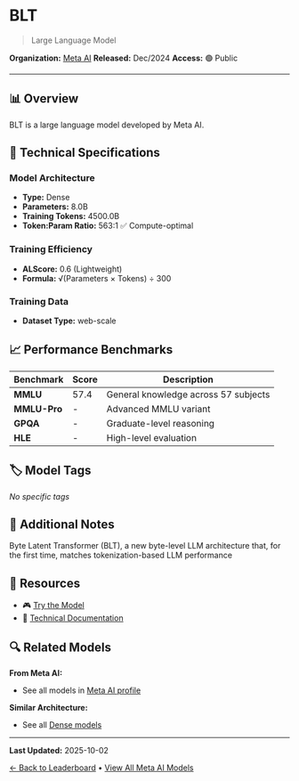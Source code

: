 # BLT

> Large Language Model

**Organization:** [Meta AI](../../labs/meta-ai.md)
**Released:** Dec/2024
**Access:** 🟢 Public

---

## 📊 Overview

BLT is a large language model developed by Meta AI.

## 🔧 Technical Specifications

### Model Architecture
- **Type:** Dense
- **Parameters:** 8.0B
- **Training Tokens:** 4500.0B
- **Token:Param Ratio:** 563:1 ✅ Compute-optimal

### Training Efficiency
- **ALScore:** 0.6 (Lightweight)
- **Formula:** √(Parameters × Tokens) ÷ 300

### Training Data
- **Dataset Type:** web-scale

## 📈 Performance Benchmarks

| Benchmark | Score | Description |
|-----------|-------|-------------|
| **MMLU** | 57.4 | General knowledge across 57 subjects |
| **MMLU-Pro** | - | Advanced MMLU variant |
| **GPQA** | - | Graduate-level reasoning |
| **HLE** | - | High-level evaluation |

## 🏷️ Model Tags

_No specific tags_

## 📝 Additional Notes

Byte Latent Transformer (BLT), a new byte-level LLM architecture that, for the first time, matches tokenization-based LLM performance

## 🔗 Resources

- 🎮 [Try the Model](https://github.com/facebookresearch/blt)
- 📄 [Technical Documentation](https://ai.meta.com/research/publications/byte-latent-transformer-patches-scale-better-than-tokens/)

## 🔍 Related Models

**From Meta AI:**
- See all models in [Meta AI profile](../../labs/meta-ai.md)

**Similar Architecture:**
- See all [Dense models](../../architectures/dense.md)

---

**Last Updated:** 2025-10-02

[← Back to Leaderboard](../../README.md) • [View All Meta AI Models](../../labs/meta-ai.md)
